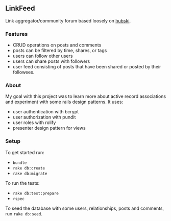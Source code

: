 ## LinkFeed

Link aggregator/community forum based loosely on [hubski](https://hubski.com/).

### Features

* CRUD operations on posts and comments
* posts can be filtered by time, shares, or tags
* users can follow other users
* users can share posts with followers
* user feed consisting of posts that have been shared or posted by their followees.

### About

My goal with this project was to learn more about active record associations and experiment with some rails design patterns. It uses:

* user authentication with bcrypt
* user authorization with pundit
* user roles with rolify
* presenter design pattern for views

### Setup

To get started run:
* `bundle`
* `rake db:create`
* `rake db:migrate`

To run the tests:
* `rake db:test:prepare`
* `rspec`

To seed the database with some users, relationships, posts and comments, run `rake db:seed`.
